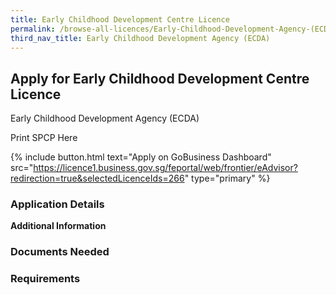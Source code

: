 ```yaml
---
title: Early Childhood Development Centre Licence
permalink: /browse-all-licences/Early-Childhood-Development-Agency-(ECDA)/Early-Childhood-Development-Centre-Licence
third_nav_title: Early Childhood Development Agency (ECDA)
---
```


## Apply for Early Childhood Development Centre Licence

Early Childhood Development Agency (ECDA)

Print SPCP Here


{% include button.html text="Apply on GoBusiness Dashboard" src="https://licence1.business.gov.sg/feportal/web/frontier/eAdvisor?redirection=true&selectedLicenceIds=266" type="primary" %}

### Application Details

**Additional Information**

### Documents Needed

### Requirements

